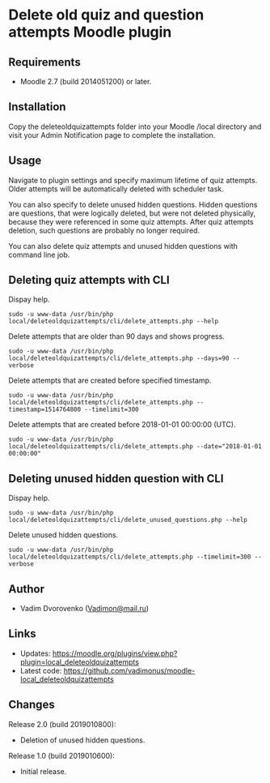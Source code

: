 Delete old quiz and question attempts Moodle plugin
===================================================

Requirements
------------
- Moodle 2.7 (build 2014051200) or later.

Installation
------------
Copy the deleteoldquizattempts folder into your Moodle /local directory and visit your Admin Notification page to
complete the installation.

Usage
-----
Navigate to plugin settings and specify maximum lifetime of quiz attempts. Older attempts will be automatically deleted
with scheduler task.

You can also specify to delete unused hidden questions. Hidden questions are questions, that were logically deleted,
but were not deleted physically, because they were referenced in some quiz attempts. After quiz attempts deletion,
such questions are probably no longer required.

You can also delete quiz attempts and unused hidden questions with command line job.

Deleting quiz attempts with CLI
-------------------------------

Dispay help.

`sudo -u www-data /usr/bin/php local/deleteoldquizattempts/cli/delete_attempts.php --help`

Delete attempts that are older than 90 days and shows progress.

`sudo -u www-data /usr/bin/php local/deleteoldquizattempts/cli/delete_attempts.php --days=90 --verbose`

Delete attempts that are created before specified timestamp.

`sudo -u www-data /usr/bin/php local/deleteoldquizattempts/cli/delete_attempts.php --timestamp=1514764800 --timelimit=300`

Delete attempts that are created before 2018-01-01 00:00:00 (UTC).

`sudo -u www-data /usr/bin/php local/deleteoldquizattempts/cli/delete_attempts.php --date="2018-01-01 00:00:00"`

Deleting unused hidden question with CLI
----------------------------------------

Dispay help.

`sudo -u www-data /usr/bin/php local/deleteoldquizattempts/cli/delete_unused_questions.php --help`

Delete unused hidden questions.

`sudo -u www-data /usr/bin/php local/deleteoldquizattempts/cli/delete_attempts.php --timelimit=300 --verbose`

Author
------
- Vadim Dvorovenko (Vadimon@mail.ru)

Links
-----
- Updates: https://moodle.org/plugins/view.php?plugin=local_deleteoldquizattempts
- Latest code: https://github.com/vadimonus/moodle-local_deleteoldquizattempts

Changes
-------
Release 2.0 (build 2019010800):
- Deletion of unused hidden questions.

Release 1.0 (build 2019010600):
- Initial release.
